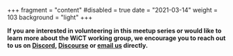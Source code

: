+++
fragment = "content"
#disabled = true
date = "2021-03-14"
weight = 103 
background = "light"
+++

**If you are interested in volunteering in this meetup series or would like to learn more about the WiCT working group, we encourage you to reach out to us on [Discord](https://discord.gg/hwDDWfRVtW), [Discourse](https://llvm.discourse.group/c/community/community-dot-o/43) or [email us](mailto:community.o@llvm.org) directly.**
